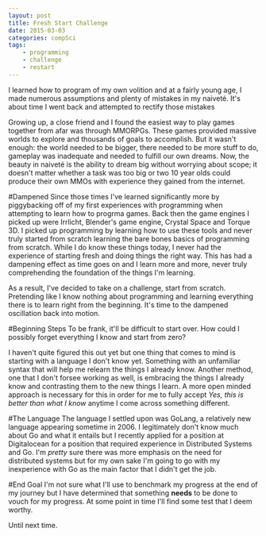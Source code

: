 ```yaml
---
layout: post
title: Fresh Start Challenge
date: 2015-03-03
categories: compSci
tags:
    - programming
    - challenge
    - restart
---
```


I learned how to program of my own volition and at a fairly young age, I made numerous assumptions and plenty of mistakes in my naiveté. It's about time I went back and attempted to rectify those mistakes

Growing up, a close friend and I found the easiest way to play games together from afar was through MMORPGs. These games provided massive worlds to explore and thousands of goals to accomplish. But it wasn't enough: the world needed to be bigger, there needed to be more stuff to do, gameplay was inadequate and needed to fulfill our own dreams. Now, the beauty in naiveté is the ability to dream big without worrying about scope; it doesn't matter whether a task was too big or two 10 year olds could produce their own MMOs with experience they gained from the internet.

#Dampened
Since those times I've learned significantly more by piggybacking off of my first experiences with programming when attempting to learn how to progrma games. Back then the game engines I picked up were Irrlicht, Blender's game engine, Crystal Space and Torque 3D. I picked up programming by learning how to use these tools and never truly started from scratch learning the bare bones basics of programming from scratch. While I do know these things today, I never had the experience of starting fresh and doing things the right way. This has had a dampening effect as time goes on and I learn more and more, never truly comprehending the foundation of the things I'm learning.

As a result, I've decided to take on a challenge, start from scratch. Pretending like I know nothing about programming and learning everything there is to learn right from the beginning. It's time to the dampened oscillation back into motion.

#Beginning Steps
To be frank, it'll be difficult to start over. How could I possibly forget everything I know and start from zero?

I haven't quite figured this out yet but one thing that comes to mind is starting with a language I don't know yet. Something with an unfamiliar syntax that will help me relearn the things I already know. Another method, one that I don't forsee working as well, is embracing the things I already know and contrasting them to the new things I learn. A more open minded approach is necessary for this in order for me to fully accept *Yes, this is better than what I know* anytime I come across something different.

#The Language
The language I settled upon was GoLang, a relatively new language appearing sometime in 2006. I legitimately don't know much about Go and what it entails but I recently applied for a position at Digitalocean for a position that required  experience in Distributed Systems and Go. I'm *pretty* sure there was more emphasis on the need for distributed systems but for my own sake I'm going to go with my inexperience with Go as the main factor that I didn't get the job.

#End Goal
I'm not sure what I'll use to benchmark my progress at the end of my journey but I have determined that something **needs** to be done to vouch for my progress. At some point in time I'll find some test that I deem worthy.

Until next time.
